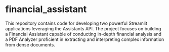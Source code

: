 # financial_assistant
This repository contains code for developing two powerful Streamlit applications leveraging the Assistants API. The project focuses on building a Financial Assistant capable of conducting in-depth financial analysis and a PDF Analyzer proficient in extracting and interpreting complex information from dense documents.
